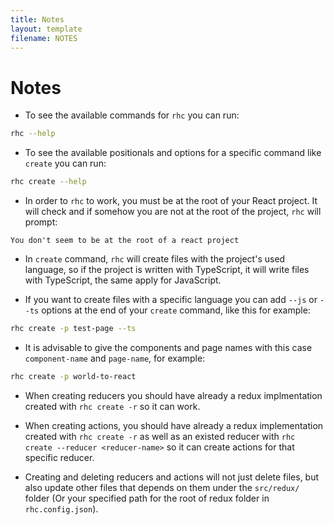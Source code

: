 ```yaml
---
title: Notes
layout: template
filename: NOTES
---
```


# Notes

- To see the available commands for `rhc` you can run:

```sh
rhc --help
```

- To see the available positionals and options for a specific command like `create` you can run:

```sh
rhc create --help
```

- In order to `rhc` to work, you must be at the root of your React project. It will check and if somehow you are not at the root of the project, `rhc` will prompt:

```
You don't seem to be at the root of a react project
```

- In `create` command, `rhc` will create files with the project's used language, so if the project is written with TypeScript, it will write files with TypeScript, the same apply for JavaScript.

- If you want to create files with a specific language you can add `--js` or `--ts` options at the end of your `create` command, like this for example:

```sh
rhc create -p test-page --ts
```

- It is advisable to give the components and page names with this case `component-name` and `page-name`, for example:

```sh
rhc create -p world-to-react
```

- When creating reducers you should have already a redux implmentation created with `rhc create -r` so it can work.

- When creating actions, you should have already a redux implementation created with `rhc create -r` as well as an existed reducer with `rhc create --reducer <reducer-name>` so it can create actions for that specific reducer.

- Creating and deleting reducers and actions will not just delete files, but also update other files that depends on them under the `src/redux/` folder (Or your specified path for the root of redux folder in `rhc.config.json`).
